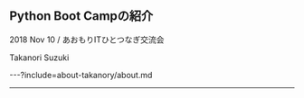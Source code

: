 ## Python Boot Campの紹介

2018 Nov 10 / あおもりITひとつなぎ交流会

Takanori Suzuki

---?include=about-takanory/about.md

---